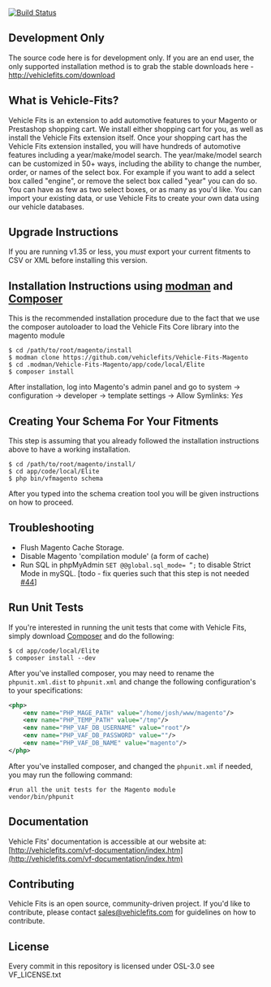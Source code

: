 [![Build Status](https://api.travis-ci.org/vehiclefits/vfmagento.png)](https://travis-ci.org/vehiclefits/vfmagento)

Development Only
---------------------
The source code here is for development only. If you are an end user, the only supported installation method is to grab the stable downloads here - http://vehiclefits.com/download

What is Vehicle-Fits?
---------------------
Vehicle Fits is an extension to add automotive features to your Magento or Prestashop shopping cart. We install either shopping cart for you, as well as install the Vehicle Fits extension itself. Once your shopping cart has the Vehicle Fits extension installed, you will have hundreds of automotive features including a year/make/model search.
The year/make/model search can be customized in 50+ ways, including the ability to change the number, order, or names of the select box. For example if you want to add a select box called "engine", or remove the select box called "year" you can do so. You can have as few as two select boxes, or as many as you'd like.
You can import your existing data, or use Vehicle Fits to create your own data using our vehicle databases.

Upgrade Instructions
--------------------
If you are running v1.35 or less, you *must* export your current fitments to CSV or XML before installing this version.

Installation Instructions using [modman](https://github.com/colinmollenhour/modman) and [Composer](http://getcomposer.org/download/)
--------------------------
This is the recommended installation procedure due to the fact that we use the composer autoloader to load the Vehicle Fits Core library into the magento module

```
$ cd /path/to/root/magento/install
$ modman clone https://github.com/vehiclefits/Vehicle-Fits-Magento
$ cd .modman/Vehicle-Fits-Magento/app/code/local/Elite
$ composer install
```

After installation, log into Magento's admin panel and go to system -> configuration -> developer -> template settings -> Allow Symlinks: *Yes*

Creating Your Schema For Your Fitments
-----------------------
This step is assuming that you already followed the installation instructions above to have a working installation.

```
$ cd /path/to/root/magento/install/
$ cd app/code/local/Elite
$ php bin/vfmagento schema
```

After you typed into the schema creation tool you will be given instructions on how to proceed.

Troubleshooting
-------------------------
 * Flush Magento Cache Storage.
 * Disable Magento 'compilation module' (a form of cache)
 * Run SQL in phpMyAdmin `SET @@global.sql_mode= ”;` to disable Strict Mode in mySQL. [todo - fix queries such that this step is not needed [#44](https://github.com/vehiclefits/Vehicle-Fits-Magento/issues/44)]

Run Unit Tests
--------------------------------
If you're interested in running the unit tests that come with Vehicle Fits, simply download [Composer](http://getcomposer.org/download/) and do the following:

```
$ cd app/code/local/Elite
$ composer install --dev
```

After you've installed composer, you may need to rename the `phpunit.xml.dist` to `phpunit.xml` and change the following configuration's to your specifications:
```xml
<php>
    <env name="PHP_MAGE_PATH" value="/home/josh/www/magento"/>
    <env name="PHP_TEMP_PATH" value="/tmp"/>
    <env name="PHP_VAF_DB_USERNAME" value="root"/>
    <env name="PHP_VAF_DB_PASSWORD" value=""/>
    <env name="PHP_VAF_DB_NAME" value="magento"/>
</php>
```

After you've installed composer, and changed the `phpunit.xml` if needed, you may run the following command:

````
#run all the unit tests for the Magento module
vendor/bin/phpunit
````

Documentation
-------------
Vehicle Fits' documentation is accessible at our website at: [http://vehiclefits.com/vf-documentation/index.htm](http://vehiclefits.com/vf-documentation/index.htm)

Contributing
------------
Vehicle Fits is an open source, community-driven project. If you'd like to contribute, please contact [sales@vehiclefits.com](mailto:sales@vehiclefits.com) for guidelines on how to contribute.

License
-------
Every commit in this repository is licensed under OSL-3.0 see VF_LICENSE.txt
